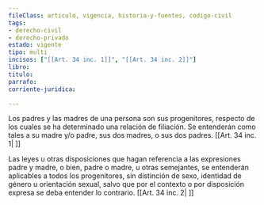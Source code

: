 ```yaml
---
fileClass: articulo, vigencia, historia-y-fuentes, codigo-civil
tags:
- derecho-civil
- derecho-privado
estado: vigente
tipo: multi
incisos: ["[[Art. 34 inc. 1]]", "[[Art. 34 inc. 2]]"]
libro:
titulo:
parrafo:
corriente-juridica:

---
```

Los padres y las madres de una persona son sus progenitores, respecto de los cuales se ha determinado una relación de filiación. Se entenderán como tales a su madre y/o padre, sus dos madres, o sus dos padres. [[Art. 34 inc. 1| ]]

Las leyes u otras disposiciones que hagan referencia a las expresiones padre y madre, o bien, padre o madre, u otras semejantes, se entenderán aplicables a todos los progenitores, sin distinción de sexo, identidad de género u orientación sexual, salvo que por el contexto o por disposición expresa se deba entender lo contrario. [[Art. 34 inc. 2| ]]
